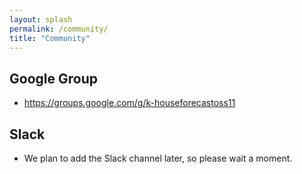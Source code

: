 ```yaml
---
layout: splash
permalink: /community/
title: "Community"
---
```


## Google Group
- https://groups.google.com/g/k-houseforecastoss11

## Slack
- We plan to add the Slack channel later, so please wait a moment.

